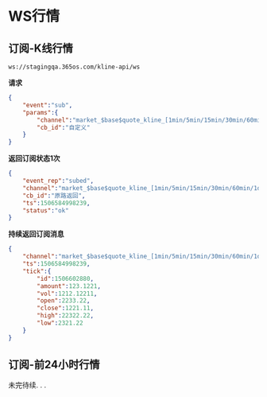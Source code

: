 # WS行情

## 订阅-K线行情

`ws://stagingqa.365os.com/kline-api/ws`

**请求**
```json
{
    "event":"sub",
    "params":{
        "channel":"market_$base$quote_kline_[1min/5min/15min/30min/60min/1day/1week/1mo nth]",
        "cb_id":"自定义"
    }
}
```

**返回订阅状态1次**
```json
{
    "event_rep":"subed",
    "channel":"market_$base$quote_kline_[1min/5min/15min/30min/60min/1day/1week/1month] ",
    "cb_id":"原路返回",
    "ts":1506584998239,
    "status":"ok"
}
```

**持续返回订阅消息**
```json
{
    "channel":"market_$base$quote_kline_[1min/5min/15min/30min/60min/1day/1week/1month]",
    "ts":1506584998239,
    "tick":{
        "id":1506602880,
        "amount":123.1221,
        "vol":1212.12211,
        "open":2233.22,
        "close":1221.11,
        "high":22322.22,
        "low":2321.22
    }
}
```

## 订阅-前24小时行情

未完待续. . .
